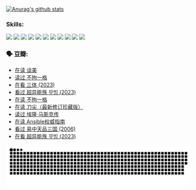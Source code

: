 
[![Anurag's github stats](https://github-readme-stats.vercel.app/api?username=w940853815)](https://github.com/anuraghazra/github-readme-stats)

### Skills:

<code><img height="32" src="https://cdn.jsdelivr.net/npm/simple-icons@v5/icons/python.svg"></code>
<code><img height="32" src="https://cdn.jsdelivr.net/npm/simple-icons@v5/icons/javascript.svg"></code>
<code><img height="32" src="https://cdn.jsdelivr.net/npm/simple-icons@v5/icons/django.svg"></code>
<code><img height="32" src="https://cdn.jsdelivr.net/npm/simple-icons@v5/icons/flask.svg"></code>
<code><img height="32" src="https://cdn.jsdelivr.net/npm/simple-icons@v5/icons/vuetify.svg"></code>
<code><img height="32" src="https://cdn.jsdelivr.net/npm/simple-icons@v5/icons/git.svg"></code>
<code><img height="32" src="https://cdn.jsdelivr.net/npm/simple-icons@v5/icons/docker.svg"></code>
<code><img height="32" src="https://cdn.jsdelivr.net/npm/simple-icons@v5/icons/postgresql.svg"></code>
<code><img height="32" src="https://cdn.jsdelivr.net/npm/simple-icons@v5/icons/elasticsearch.svg"></code>
<code><img height="32" src="https://cdn.jsdelivr.net/npm/simple-icons@v5/icons/macos.svg"></code>
<code><img height="32" src="https://cdn.jsdelivr.net/npm/simple-icons@v5/icons/linux.svg"></code>

### 🗣 豆瓣:

<!-- DOUBAN-ACTIVITIES:START -->
- [在读 谈美](https://www.douban.com/people/136069238/status/4560861771/?_i=12124975)
- [读过 不拘一格](https://www.douban.com/people/136069238/status/4560861445/?_i=12124975)
- [在看 三体‎ (2023)](https://www.douban.com/people/136069238/status/4558185093/?_i=12124975)
- [看过 超异能族 무빙‎ (2023)](https://www.douban.com/people/136069238/status/4556824186/?_i=12124975)
- [在读 不拘一格](https://www.douban.com/people/136069238/status/4541712161/?_i=12124975)
- [在读 刀尖（最新修订珍藏版）](https://www.douban.com/people/136069238/status/4541711339/?_i=12124975)
- [读过 埃隆·马斯克传](https://www.douban.com/people/136069238/status/4541710351/?_i=12124975)
- [在读 Ansible权威指南](https://www.douban.com/people/136069238/status/4539151450/?_i=12124975)
- [看过 易中天品三国‎ (2006)](https://www.douban.com/people/136069238/status/4529910812/?_i=12124975)
- [在看 超异能族 무빙‎ (2023)](https://www.douban.com/people/136069238/status/4527291077/?_i=12124975)
<!-- DOUBAN-ACTIVITIES:END -->


![Snake animation](https://raw.githubusercontent.com/w940853815/w940853815/output/github-contribution-grid-snake.svg)

<!--
**w940853815/w940853815** is a ✨ _special_ ✨ repository because its `README.md` (this file) appears on your GitHub profile.

Here are some ideas to get you started:

- 🔭 I’m currently working on ...
- 🌱 I’m currently learning ...
- 👯 I’m looking to collaborate on ...
- 🤔 I’m looking for help with ...
- 💬 Ask me about ...
- 📫 How to reach me: ...
- 😄 Pronouns: ...
- ⚡ Fun fact: ...
-->

